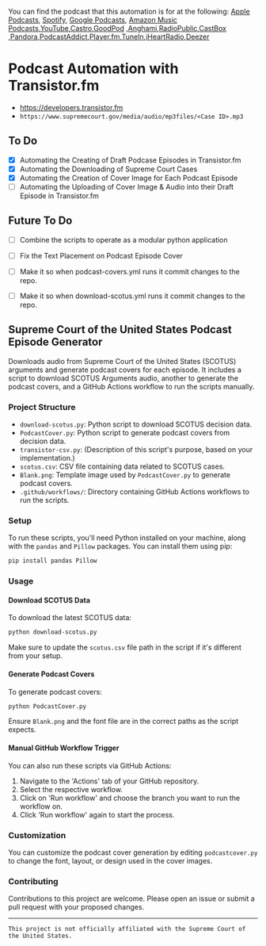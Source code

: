 You can find the podcast that this automation is for at the following: [Apple Podcasts](https://podcasts.apple.com/us/podcast/supreme-court-of-the-united-states/id1483973915), [Spotify](https://open.spotify.com/show/2T4w6ZUmYAml4ilCpDGFX2), [Google Podcasts](https://podcasts.google.com/feed/aHR0cHM6Ly9mZWVkcy50cmFuc2lzdG9yLmZtL3N1cHJlbWUtY291cnQtb2YtdGhlLXVuaXRlZC1zdGF0ZXM), [Amazon Music Podcasts](https://music.amazon.com/podcasts/77ffa01b-3aa3-4498-916f-ccd640280dca/supreme-court-of-the-united-states),[YouTube](https://www.youtube.com/channel/UC02oIiNULwiiDxB0Aw1aySg),[Castro](https://castro.fm/itunes/1483973915),[GoodPod](https://goodpods.com/podcasts/supreme-court-of-the-united-states-248195) ,[Anghami](https://play.anghami.com/podcast/1029643374),[RadioPublic](https://radiopublic.com/supreme-court-of-the-united-state-GK2bbz),[CastBox](https://castbox.fm/channel/3166723?utm_campaign=ex_share_ch&utm_medium=exlink&country=us) ,[Pandora](https://www.pandora.com/podcast/supreme-court-of-the-united-states/PC:48735),[PodcastAddict](https://podcastaddict.com/podcast/supreme-court-of-the-united-states/3071811),[Player.fm](https://player.fm/series/supreme-court-of-the-united-states),[TuneIn](https://tunein.com/podcasts/Podcasts/Supreme-Court-of-United-States-p1257992/),[iHeartRadio](https://www.iheart.com/podcast/269-supreme-court-of-the-unite-70629899/),[Deezer](https://www.deezer.com/us/show/1932832)

#  Podcast Automation with Transistor.fm
- https://developers.transistor.fm
- `https://www.supremecourt.gov/media/audio/mp3files/<Case ID>.mp3`


## To Do

- [X] Automating the Creating of Draft Podcase Episodes in Transistor.fm
- [X] Automating the Downloading of Supreme Court Cases
- [X] Automating the Creation of Cover Image for Each Podcast Episode
- [ ] Automating the Uploading of Cover Image & Audio into their Draft Episode in Transistor.fm

## Future To Do
- [ ] Combine the scripts to operate as a modular python application
- [ ] Fix the Text Placement on Podcast Episode Cover
- [ ] Make it so when podcast-covers.yml runs it commit changes to the repo.
- [ ] Make it so when download-scotus.yml runs it commit changes to the repo.


## Supreme Court of the United States Podcast Episode Generator



Downloads audio from Supreme Court of the United States (SCOTUS) arguments and generate podcast covers for each episode. It includes a script to download SCOTUS Arguments audio, another to generate the podcast covers, and a GitHub Actions workflow to run the scripts manually. 


### Project Structure

- `download-scotus.py`: Python script to download SCOTUS decision data.
- `PodcastCover.py`: Python script to generate podcast covers from decision data.
- `transistor-csv.py`: (Description of this script's purpose, based on your implementation.)
- `scotus.csv`: CSV file containing data related to SCOTUS cases.
- `Blank.png`: Template image used by `PodcastCover.py` to generate podcast covers.
- `.github/workflows/`: Directory containing GitHub Actions workflows to run the scripts.

### Setup

To run these scripts, you'll need Python installed on your machine, along with the `pandas` and `Pillow` packages. You can install them using pip:

```bash
pip install pandas Pillow
```

### Usage

#### Download SCOTUS Data

To download the latest SCOTUS data:

```bash
python download-scotus.py
```

Make sure to update the `scotus.csv` file path in the script if it's different from your setup.

#### Generate Podcast Covers

To generate podcast covers:

```bash
python PodcastCover.py
```

Ensure `Blank.png` and the font file are in the correct paths as the script expects.

#### Manual GitHub Workflow Trigger

You can also run these scripts via GitHub Actions:

1. Navigate to the 'Actions' tab of your GitHub repository.
2. Select the respective workflow.
3. Click on 'Run workflow' and choose the branch you want to run the workflow on.
4. Click 'Run workflow' again to start the process.

### Customization

You can customize the podcast cover generation by editing `podcastcover.py` to change the font, layout, or design used in the cover images.

### Contributing

Contributions to this project are welcome. Please open an issue or submit a pull request with your proposed changes.


---

```
This project is not officially affiliated with the Supreme Court of the United States.
```


